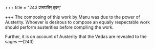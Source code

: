 +++
title = "243 प्रजापतिर् इदम्"

+++
The composing of this work by Manu was due to the power of Austerity.
Whoever is desirous to compose an equally respectable work should
perform austerities before compiling the work.

Further, it is on account of Austerity that the Vedas are revealed to
the sages.—(243)


